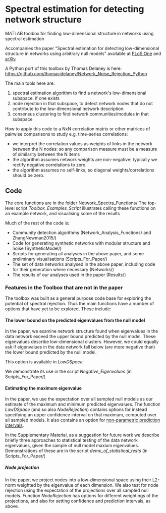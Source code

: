 Spectral estimation for detecting network structure
============================

MATLAB toolbox for finding low-dimensional structure in networks using spectral estimation

Accompanies the paper "Spectral estimation for detecting low-dimensional structure in networks using arbitrary null models" available at [PLoS One](https://doi.org/10.1371/journal.pone.0254057) and [arXiv](https://arxiv.org/abs/1901.04747)

A Python port of this toolbox by Thomas Delaney is here: https://github.com/thomasjdelaney/Network_Noise_Rejection_Python

The main tools here are:
1. spectral estimation algorithm to find a network's low-dimensional subspace, if one exists
2. node rejection in that subspace, to detect network nodes that do not contribute to the low-dimensional network description
3. consensus clustering to find network communities/modules in that subspace

How to apply this code to a NxN correlation matrix or other matrices of pairwise comparisons to study e.g. time-series correlations:
- we interpret the correlation values as weights of links in the network between the N nodes: so any comparison measure must be a measure of similarity between the N items
- the algorithm assumes network weights are non-negative: typically we rectify negative correlations to zero.
- the algorithm assumes no self-links, so diagonal weights/correlations should be zero.

## Code
The core functions are in the folder Network_Spectra_Functions/
The top-level script *Toolbox_Examples_Script* illustrates calling these functions on an example network, and visualising some of the results

Much of the rest of the code is:
* Community detection algorithms (Network_Analysis_Functions/ and ZhangNewman2015/)
* Code for generating synthetic networks with modular structure and noise (SyntheticModel/)
* Scripts for generating all analyses in the above paper, and some preliminary visualisations (Scripts_For_Paper/)
* The set of data networks analysed in the above paper, including code for their generation where necessary (Networks/)
* The results of our analyses used in the paper (Results/)

### Features in the Toolbox that are not in the paper
The toolbox was built as a general purpose code base for exploring the potential of spectral rejection. Thus the main functions have a number of options that have yet to be explored. These include:

#### The lower bound on the predicted eigenvalues from the null model
In the paper, we examine network structure found when eigenvalues in the data network exceed the upper bound predicted by the null model. These eigenvalues describe low-dimensional clusters. However, we could equally ask if eigenvalues in the data network fall below (are more negative than) the lower bound predicted by the null model.

This option is available in _LowDSpace_

We demonstrate its use in the script *Negative_Eigenvalues* (in Scripts_For_Paper/)

#### Estimating the maximum eigenvalue
In the paper, we use the expectation over all sampled null models as our estimate of the maximum and minimum predicted eigenvalues. The function _LowDSpace_ (and so also _NodeRejection_) contains options for instead specifying an upper confidence interval on that maximum, computed over all sampled models. It also contains an option for [non-parametric prediction intervals](https://en.wikipedia.org/wiki/Prediction_interval). 

In the Supplementary Material, as a suggestion for future work we describe briefly three approaches to statistical testing of the data network eigenvalues, given the sample of null model maxium eigenvalues. Demonstrations of these are in the script *demo_of_statistical_tests* (in Scripts_For_Paper/)

##### Node projection
In the paper, we project nodes into a low-dimensional space using their L2-norm weighted by the eigenvalue of each dimension. We also test for node rejection using the expectation of the projections over all sampled null models. Function _NodeRejection_ has options for different weightings of the projections, and also for setting confidence and prediction intervals, as above.

